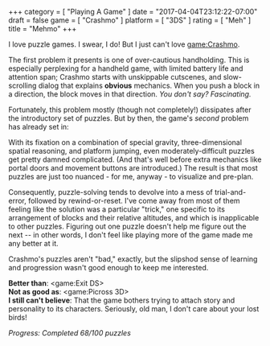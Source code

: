 +++
category = [ "Playing A Game" ]
date = "2017-04-04T23:12:22-07:00"
draft = false
game = [ "Crashmo" ]
platform = [ "3DS" ]
rating = [ "Meh" ]
title = "Mehmo"
+++

I love puzzle games.  I swear, I do!  But I just can't love <game:Crashmo>.

The first problem it presents is one of over-cautious handholding.  This is especially perplexing for a handheld game, with limited battery life and attention span; Crashmo starts with unskippable cutscenes, and slow-scrolling dialog that explains <b>obvious</b> mechanics.  When you push a block in a direction, the block moves in that direction.  <i>You don't say?  Fascinating.</i>

Fortunately, this problem mostly (though not completely!) dissipates after the introductory set of puzzles.  But by then, the game's <i>second</i> problem has already set in:

With its fixation on a combination of special gravity, three-dimensional spatial reasoning, and platform jumping, even moderately-difficult puzzles get pretty damned complicated.  (And that's well before extra mechanics like portal doors and movement buttons are introduced.)  The result is that most puzzles are just too nuanced - for me, anyway - to visualize and pre-plan.

Consequently, puzzle-solving tends to devolve into a mess of trial-and-error, followed by rewind-or-reset.  I've come away from most of them feeling like the solution was a particular "trick," one specific to its arrangement of blocks and their relative altitudes, and which is inapplicable to other puzzles.  Figuring out one puzzle doesn't help me figure out the next -- in other words, I don't feel like playing more of the game made me any better at it.

Crashmo's puzzles aren't "bad," exactly, but the slipshod sense of learning and progression wasn't good enough to keep me interested.

<b>Better than</b>: <game:Exit DS>  
<b>Not as good as</b>: <game:Picross 3D>  
<b>I still can't believe</b>: That the game bothers trying to attach story and personality to its characters.  Seriously, old man, I don't care about your lost birds!

<i>Progress: Completed 68/100 puzzles</i>
